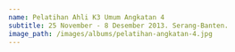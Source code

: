 ```yaml
---
name: Pelatihan Ahli K3 Umum Angkatan 4
subtitle: 25 November - 8 Desember 2013. Serang-Banten.
image_path: /images/albums/pelatihan-angkatan-4.jpg
---
```

